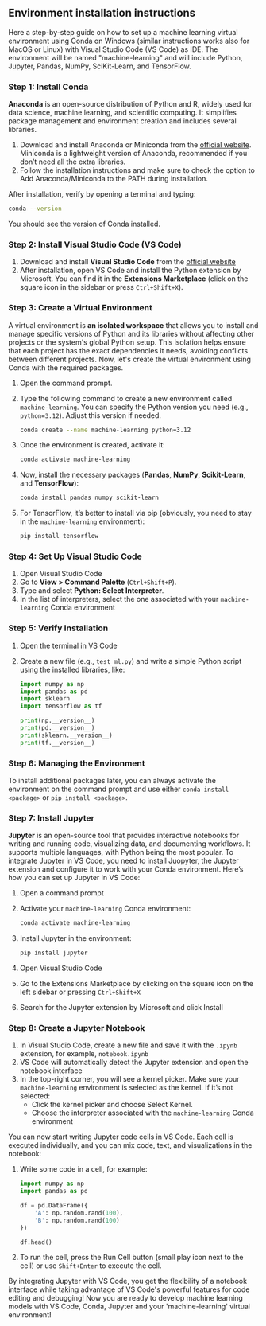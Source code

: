 ## Environment installation instructions

Here a step-by-step guide on how to set up a machine learning virtual environment using Conda on Windows (similar instructions works also for MacOS or Linux) with Visual Studio Code (VS Code) as IDE. The environment will be named "machine-learning" and will include Python, Jupyter, Pandas, NumPy, SciKit-Learn, and TensorFlow.

### Step 1: Install Conda

**Anaconda** is an open-source distribution of Python and R, widely used for data science, machine learning, and scientific computing. It simplifies package management and environment creation and includes several libraries.

1. Download and install Anaconda or Miniconda from the [official website](https://www.anaconda.com/products/individual). Miniconda is a lightweight version of Anaconda, recommended if you don’t need all the extra libraries.
2. Follow the installation instructions and make sure to check the option to Add Anaconda/Miniconda to the PATH during installation.

After installation, verify by opening a terminal and typing:

```bash
conda --version
```

You should see the version of Conda installed.

### Step 2: Install Visual Studio Code (VS Code)

1. Download and install **Visual Studio Code** from the [official website](https://code.visualstudio.com/)
2. After installation, open VS Code and install the Python extension by Microsoft. You can find it in the **Extensions Marketplace** (click on the square icon in the sidebar or press `Ctrl+Shift+X`).

### Step 3: Create a Virtual Environment

A virtual environment is **an isolated workspace** that allows you to install and manage specific versions of Python and its libraries without affecting other projects or the system's global Python setup. This isolation helps ensure that each project has the exact dependencies it needs, avoiding conflicts between different projects. Now, let's create the virtual environment using Conda with the required packages.

1. Open the command prompt.
2. Type the following command to create a new environment called `machine-learning`. You can specify the Python version you need (e.g., `python=3.12`). Adjust this version if needed.

   ```bash
   conda create --name machine-learning python=3.12
   ```

3. Once the environment is created, activate it:

     ```bash
     conda activate machine-learning
     ```

4. Now, install the necessary packages (**Pandas**, **NumPy**, **Scikit-Learn**, and **TensorFlow**):

   ```bash
   conda install pandas numpy scikit-learn
   ```

5. For TensorFlow, it’s better to install via pip (obviously, you need to stay in the `machine-learning` environment):

   ```bash
   pip install tensorflow
   ```

### Step 4: Set Up Visual Studio Code

1. Open Visual Studio Code
2. Go to **View > Command Palette** (`Ctrl+Shift+P`).
3. Type and select **Python: Select Interpreter**.
4. In the list of interpreters, select the one associated with your `machine-learning` Conda environment

### Step 5: Verify Installation

1. Open the terminal in VS Code
2. Create a new file (e.g., `test_ml.py`) and write a simple Python script using the installed libraries, like:

   ```python
   import numpy as np
   import pandas as pd
   import sklearn
   import tensorflow as tf

   print(np.__version__)
   print(pd.__version__)
   print(sklearn.__version__)
   print(tf.__version__)
   ```

### Step 6: Managing the Environment

To install additional packages later, you can always activate the environment on the command prompt and use either `conda install <package>` or `pip install <package>`.

### Step 7: Install Jupyter

**Jupyter** is an open-source tool that provides interactive notebooks for writing and running code, visualizing data, and documenting workflows. It supports multiple languages, with Python being the most popular. To integrate Jupyter in VS Code, you need to install Juopyter, the Jupyter extension and configure it to work with your Conda environment. Here’s how you can set up Jupyter in VS Code:

1. Open a command prompt
2. Activate your `machine-learning` Conda environment:

   ```bash
   conda activate machine-learning
   ```

3. Install Jupyter in the environment:
   
   ```bash
   pip install jupyter
   ```

4. Open Visual Studio Code
5. Go to the Extensions Marketplace by clicking on the square icon on the left sidebar or pressing `Ctrl+Shift+X`
6. Search for the Jupyter extension by Microsoft and click Install

### Step 8: Create a Jupyter Notebook

1. In Visual Studio Code, create a new file and save it with the `.ipynb` extension, for example, `notebook.ipynb`
2. VS Code will automatically detect the Jupyter extension and open the notebook interface
3. In the top-right corner, you will see a kernel picker. Make sure your `machine-learning` environment is selected as the kernel. If it’s not selected:
   - Click the kernel picker and choose Select Kernel.
   - Choose the interpreter associated with the `machine-learning` Conda environment

You can now start writing Jupyter code cells in VS Code. Each cell is executed individually, and you can mix code, text, and visualizations in the notebook:

1. Write some code in a cell, for example:

   ```python
   import numpy as np
   import pandas as pd
   
   df = pd.DataFrame({
       'A': np.random.rand(100),
       'B': np.random.rand(100)
   })
   
   df.head()
   ```

2. To run the cell, press the Run Cell button (small play icon next to the cell) or use `Shift+Enter` to execute the cell.

By integrating Jupyter with VS Code, you get the flexibility of a notebook interface while taking advantage of VS Code's powerful features for code editing and debugging! Now you are ready to develop machine learning models with VS Code, Conda, Jupyter and your 'machine-learning' virtual environment!
